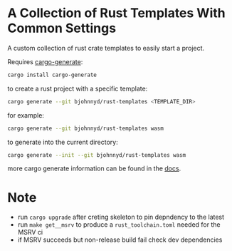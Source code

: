 # A Collection of Rust Templates With Common Settings

A custom collection of rust crate templates to easily start a project.

Requires [cargo-generate][gen-link]:

```sh
cargo install cargo-generate
```

to create a rust project with a specific template:

```sh
cargo generate --git bjohnnyd/rust-templates <TEMPLATE_DIR>
```

for example:

```sh
cargo generate --git bjohnnyd/rust-templates wasm
```
to generate into the current directory:

```sh
cargo generate --init --git bjohnnyd/rust-templates wasm
```

more cargo generate information can be found in the [docs][gen-docs].

# Note

- run `cargo upgrade` after creting skeleton to pin depndency to the latest
- run `make get__msrv` to produce a `rust_toolchain.toml` needed for the MSRV ci 
- if MSRV succeeds but non-release build fail check dev dependencies 

[gen-link]: https://github.com/cargo-generate/cargo-generate
[gen-docs]: https://cargo-generate.github.io/cargo-generate/index.html
